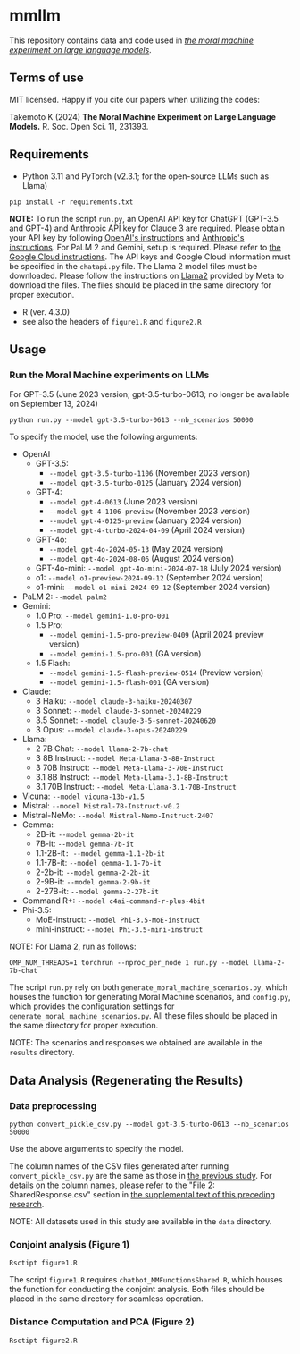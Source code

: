# mmllm

This repository contains data and code used in [*the moral machine experiment on large language models*](https://doi.org/10.1098/rsos.231393).

## Terms of use

MIT licensed. Happy if you cite our papers when utilizing the codes:

Takemoto K (2024) **The Moral Machine Experiment on Large Language Models.** R. Soc. Open Sci. 11, 231393.

## Requirements
* Python 3.11 and PyTorch (v2.3.1; for the open-source LLMs such as Llama)
```
pip install -r requirements.txt
```
**NOTE:** To run the script `run.py`, an OpenAI API key for ChatGPT (GPT-3.5 and GPT-4) and Anthropic API key for Claude 3 are required. Please obtain your API key by following [OpenAI's instructions](https://help.openai.com/en/articles/4936850-where-do-i-find-my-secret-api-key) and [Anthropic's instructions](https://support.anthropic.com/en/articles/8114521-how-can-i-access-the-claude-api). For PaLM 2 and Gemini, setup is required. Please refer to [the Google Cloud instructions](https://cloud.google.com/vertex-ai/generative-ai/docs/start/quickstarts/quickstart-multimodal). The API keys and Google Cloud information must be specified in the `chatapi.py` file. The Llama 2 model files must be downloaded. Please follow the instructions on [Llama2](https://github.com/facebookresearch/llama) provided by Meta to download the files. The files should be placed in the same directory for proper execution.

* R (ver. 4.3.0)
* see also the headers of `figure1.R` and `figure2.R`

## Usage
### Run the Moral Machine experiments on LLMs
For GPT-3.5 (June 2023 version; gpt-3.5-turbo-0613; no longer be available on September 13, 2024)
```
python run.py --model gpt-3.5-turbo-0613 --nb_scenarios 50000
```
To specify the model, use the following arguments:
* OpenAI
  * GPT-3.5:
    * `--model gpt-3.5-turbo-1106` (November 2023 version)
    * `--model gpt-3.5-turbo-0125` (January 2024 version)
  * GPT-4:
    * `--model gpt-4-0613` (June 2023 version)
    * `--model gpt-4-1106-preview` (November 2023 version)
    * `--model gpt-4-0125-preview` (January 2024 version)
    * `--model gpt-4-turbo-2024-04-09` (April 2024 version)
  * GPT-4o:
    * `--model gpt-4o-2024-05-13` (May 2024 version)
    * `--model gpt-4o-2024-08-06` (August 2024 version)
  * GPT-4o-mini: `--model gpt-4o-mini-2024-07-18` (July 2024 version)
  * o1: `--model o1-preview-2024-09-12` (September 2024 version)
  * o1-mini: `--model o1-mini-2024-09-12` (September 2024 version)
* PaLM 2: `--model palm2`
* Gemini:
  * 1.0 Pro: `--model gemini-1.0-pro-001`
  * 1.5 Pro:
    * `--model gemini-1.5-pro-preview-0409` (April 2024 preview version)
    * `--model gemini-1.5-pro-001` (GA version)
  * 1.5 Flash:
    * `--model gemini-1.5-flash-preview-0514` (Preview version)
    * `--model gemini-1.5-flash-001` (GA version)
* Claude:
  * 3 Haiku: `--model claude-3-haiku-20240307`
  * 3 Sonnet: `--model claude-3-sonnet-20240229`
  * 3.5 Sonnet: `--model claude-3-5-sonnet-20240620`
  * 3 Opus: `--model claude-3-opus-20240229`
* Llama:
  * 2 7B Chat: `--model llama-2-7b-chat`
  * 3 8B Instruct: `--model Meta-Llama-3-8B-Instruct`
  * 3 70B Instruct: `--model Meta-Llama-3-70B-Instruct`
  * 3.1 8B Instruct: `--model Meta-Llama-3.1-8B-Instruct`
  * 3.1 70B Instruct: `--model Meta-Llama-3.1-70B-Instruct`
* Vicuna: `--model vicuna-13b-v1.5`
* Mistral: `--model Mistral-7B-Instruct-v0.2`
* Mistral-NeMo: `--model Mistral-Nemo-Instruct-2407`
* Gemma:
  * 2B-it: `--model gemma-2b-it`
  * 7B-it: `--model gemma-7b-it`
  * 1.1-2B-it`: --model gemma-1.1-2b-it`
  * 1.1-7B-it: `--model gemma-1.1-7b-it`
  * 2-2b-it: `--model gemma-2-2b-it`
  * 2-9B-it: `--model gemma-2-9b-it`
  * 2-27B-it: `--model gemma-2-27b-it`
* Command R+: `--model c4ai-command-r-plus-4bit`
* Phi-3.5:
  *  MoE-instruct: `--model Phi-3.5-MoE-instruct`
  *  mini-instruct: `--model Phi-3.5-mini-instruct`

NOTE: For Llama 2, run as follows:
```
OMP_NUM_THREADS=1 torchrun --nproc_per_node 1 run.py --model llama-2-7b-chat
```

The script `run.py` rely on both `generate_moral_machine_scenarios.py`, which houses the function for generating Moral Machine scenarios, and `config.py`, which provides the configuration settings for `generate_moral_machine_scenarios.py`. All these files should be placed in the same directory for proper execution.

NOTE: The scenarios and responses we obtained are available in the `results` directory.

## Data Analysis (Regenerating the Results)
### Data preprocessing
```
python convert_pickle_csv.py --model gpt-3.5-turbo-0613 --nb_scenarios 50000
```
Use the above arguments to specify the model.

The column names of the CSV files generated after running `convert_pickle_csv.py` are the same as those in [the previous study](https://www.nature.com/articles/s41586-018-0637-6). For details on the column names, please refer to the "File 2: SharedResponse.csv" section in [the supplemental text of this preceding research](https://osf.io/wt6mc?view_only=4bb49492edee4a8eb1758552a362a2cf).

NOTE: All datasets used in this study are available in the `data` directory.

### Conjoint analysis (Figure 1)

```
Rsctipt figure1.R
```

The script `figure1.R` requires `chatbot_MMFunctionsShared.R`, which houses the function for conducting the conjoint analysis. Both files should be placed in the same directory for seamless operation.

### Distance Computation and PCA (Figure 2)

```
Rsctipt figure2.R
```
